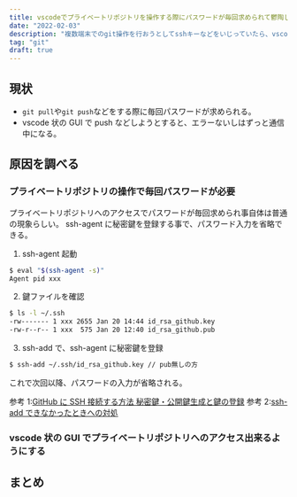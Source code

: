 ```yaml
---
title: vscodeでプライベートリポジトリを操作する際にパスワードが毎回求められて鬱陶しいので、解決する
date: "2022-02-03"
description: "複数端末でのgit操作を行おうとしてsshキーなどをいじっていたら、vscodeでプライベートリポジトリを操作する際にパスワードが毎回求められるようになった。流石に鬱陶しいので、解決していく"
tag: "git"
draft: true
---
```


## 現状

- `git pull`や`git push`などをする際に毎回パスワードが求められる。
- vscode 状の GUI で push などしようとすると、エラーないしはずっと通信中になる。

## 原因を調べる

### プライベートリポジトリの操作で毎回パスワードが必要

プライベートリポジトリへのアクセスでパスワードが毎回求められ事自体は普通の現象らしい。
ssh-agent に秘密鍵を登録する事で、パスワード入力を省略できる。

1. ssh-agent 起動

```bash
$ eval "$(ssh-agent -s)"
Agent pid xxx
```

2. 鍵ファイルを確認

```bash
$ ls -l ~/.ssh
-rw------- 1 xxx 2655 Jan 20 14:44 id_rsa_github.key
-rw-r--r-- 1 xxx  575 Jan 20 12:40 id_rsa_github.pub
```

3. ssh-add で、ssh-agent に秘密鍵を登録

```bash
$ ssh-add ~/.ssh/id_rsa_github.key // pub無しの方
```

これで次回以降、パスワードの入力が省略される。

参考 1:[GitHub に SSH 接続する方法 秘密鍵・公開鍵生成と鍵の登録](https://style.potepan.com/articles/31064.html)
参考 2:[ssh-add できなかったときへの対処](https://qiita.com/sshojiro/items/60982f06c1a0ba88c160)

### vscode 状の GUI でプライベートリポジトリへのアクセス出来るようにする

## まとめ
